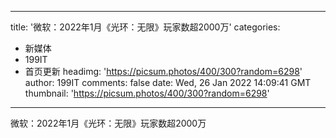 
---
title: '微软：2022年1月《光环：无限》玩家数超2000万'
categories: 
 - 新媒体
 - 199IT
 - 首页更新
headimg: 'https://picsum.photos/400/300?random=6298'
author: 199IT
comments: false
date: Wed, 26 Jan 2022 14:09:41 GMT
thumbnail: 'https://picsum.photos/400/300?random=6298'
---

<div>   
微软：2022年1月《光环：无限》玩家数超2000万  
</div>
            